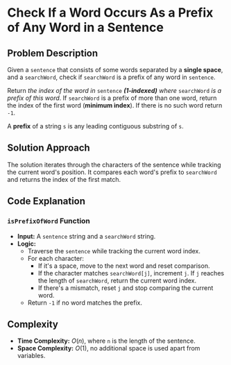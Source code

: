 # Check If a Word Occurs As a Prefix of Any Word in a Sentence

## Problem Description

Given a `sentence` that consists of some words separated by a **single space**, and a `searchWord`, check if `searchWord` is a prefix of any word in `sentence`.

Return *the index of the word in* `sentence` ***(1-indexed)** where* `searchWord` *is a prefix of this word*. If `searchWord` is a prefix of more than one word, return the index of the first word (**minimum index**). If there is no such word return `-1`.

A **prefix** of a string `s` is any leading contiguous substring of `s`.

## Solution Approach

The solution iterates through the characters of the sentence while tracking the current word's position. It compares each word's prefix to `searchWord` and returns the index of the first match.

## Code Explanation

### `isPrefixOfWord` Function

- **Input:** A `sentence` string and a `searchWord` string.
- **Logic:**
  - Traverse the `sentence` while tracking the current word index.
  - For each character:
    - If it's a space, move to the next word and reset comparison.
    - If the character matches `searchWord[j]`, increment `j`. If `j` reaches the length of `searchWord`, return the current word index.
    - If there's a mismatch, reset `j` and stop comparing the current word.
  - Return `-1` if no word matches the prefix.

## Complexity

- **Time Complexity:** $O(n)$, where `n` is the length of the sentence.
- **Space Complexity:** $O(1)$, no additional space is used apart from variables. 
